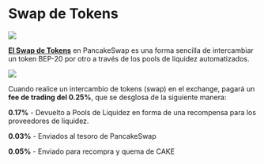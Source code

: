 # Swap de Tokens

![](https://gblobscdn.gitbook.com/assets%2F-MHREX7DHcljbY5IkjgJ%2F-MbB1AK2DDOiSohwgxTs%2F-MbEgjlTHzagylF0hdGL%2Fdocs%20masthead%20%2818%29.png?alt=media&token=3b2bde6c-6d34-4c4f-b0c3-9ead59c0aaa3)

**​**[**El Swap de Tokens**](https://pancakeswap.finance/swap) en PancakeSwap es una forma sencilla de intercambiar un token BEP-20 por otro a través de los pools de liquidez automatizados.

![](https://gblobscdn.gitbook.com/assets%2F-MHREX7DHcljbY5IkjgJ%2F-MYdaaKDOubEu_AAI0je%2F-MYdbVmO_ooTMDZ7HN-Y%2FScreenshot%202021-04-19%20at%206.11.54%20PM.png?alt=media&token=712029f2-729a-4341-84a1-3477bdbc969d)

Cuando realice un intercambio de tokens \(swap\) en el exchange, pagará un **fee de trading del 0.25%**, que se desglosa de la siguiente manera:

**0.17%** - Devuelto a Pools de Liquidez en forma de una recompensa para los proveedores de liquidez.

**0.03%** - Enviados al tesoro de PancakeSwap

**0.05%** - Enviado para recompra y quema de CAKE

